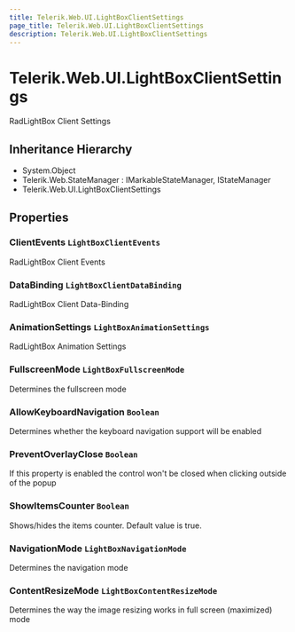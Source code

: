 ```yaml
---
title: Telerik.Web.UI.LightBoxClientSettings
page_title: Telerik.Web.UI.LightBoxClientSettings
description: Telerik.Web.UI.LightBoxClientSettings
---
```


# Telerik.Web.UI.LightBoxClientSettings

RadLightBox Client Settings

## Inheritance Hierarchy

* System.Object
* Telerik.Web.StateManager : IMarkableStateManager, IStateManager
* Telerik.Web.UI.LightBoxClientSettings

## Properties

###  ClientEvents `LightBoxClientEvents`

RadLightBox Client Events

###  DataBinding `LightBoxClientDataBinding`

RadLightBox Client Data-Binding

###  AnimationSettings `LightBoxAnimationSettings`

RadLightBox Animation Settings

###  FullscreenMode `LightBoxFullscreenMode`

Determines the fullscreen mode

###  AllowKeyboardNavigation `Boolean`

Determines whether the keyboard navigation support will be enabled

###  PreventOverlayClose `Boolean`

If this property is enabled the control won't be closed when clicking outside of the popup

###  ShowItemsCounter `Boolean`

Shows/hides the items counter. Default value is true.

###  NavigationMode `LightBoxNavigationMode`

Determines the navigation mode

###  ContentResizeMode `LightBoxContentResizeMode`

Determines the way the image resizing works in full screen (maximized) mode


